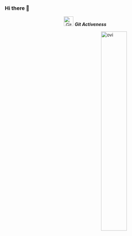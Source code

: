 ### Hi there 👋
<p align="center">
 <img src="https://media.giphy.com/media/W5eoZHPpUx9sapR0eu/giphy.gif" width="30px" alt="Git"/>&nbsp;<i><b>Git Activeness</b></i></p>
 
<img align="right" src="https://github-readme-stats.vercel.app/api?username=justnotiyann&show_icons=true&locale=en&theme=chartreuse-dark" alt="ovi" width="40%%" />

